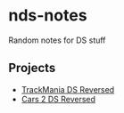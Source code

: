 # nds-notes
Random notes for DS stuff

## Projects ##
- <a href="https://github.com/miso-xyz/TrackManiaDS-Reversed">TrackMania DS Reversed</a>
- <a href="https://github.com/miso-xyz/Cars2-DS-Reversed">Cars 2 DS Reversed</a>
